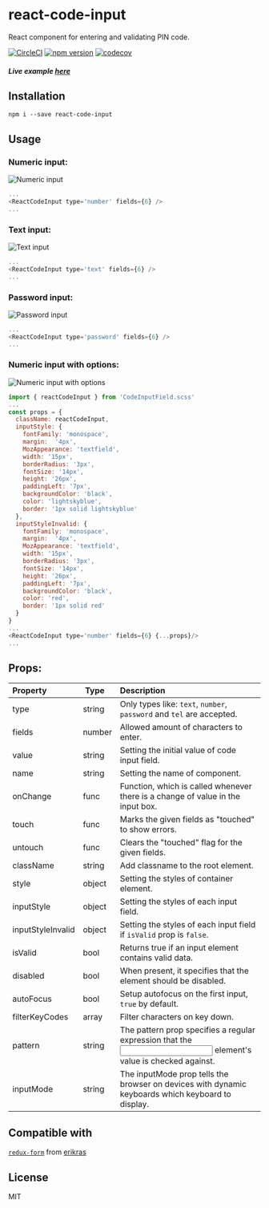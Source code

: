 # react-code-input
React component for entering and validating PIN code.

[![CircleCI](https://circleci.com/gh/40818419/react-code-input.svg?style=svg)](https://circleci.com/gh/40818419/react-code-input) [![npm version](https://badge.fury.io/js/react-code-input.svg)](https://badge.fury.io/js/react-code-input) [![codecov](https://codecov.io/gh/40818419/react-code-input/branch/master/graph/badge.svg)](https://codecov.io/gh/40818419/react-code-input)

##### Live example [here](https://40818419.github.io/react-code-input)

## Installation

`npm i --save react-code-input`

## Usage

### Numeric input:
![Numeric input](https://cloud.githubusercontent.com/assets/2235499/21593670/eafea336-d119-11e6-9d4b-738141f24b44.png)
```js
...
<ReactCodeInput type='number' fields={6} />
...
```

### Text input:
![Text input](https://cloud.githubusercontent.com/assets/2235499/21593708/61cebee2-d11a-11e6-9b8d-e99dbeeec23b.png)
```js
...
<ReactCodeInput type='text' fields={6} />
...
```
### Password input:
![Password input](https://cloud.githubusercontent.com/assets/2235499/21593710/65ed7252-d11a-11e6-995f-f0127af5bd9f.png)
```js
...
<ReactCodeInput type='password' fields={6} />
...
```
### Numeric input with options:
![Numeric input with options](https://cloud.githubusercontent.com/assets/2235499/21593674/f3bb887c-d119-11e6-8b3f-ba478a0f4692.png)
```js
import { reactCodeInput } from 'CodeInputField.scss'
...
const props = {
  className: reactCodeInput,
  inputStyle: {
    fontFamily: 'monospace',
    margin:  '4px',
    MozAppearance: 'textfield',
    width: '15px',
    borderRadius: '3px',
    fontSize: '14px',
    height: '26px',
    paddingLeft: '7px',
    backgroundColor: 'black',
    color: 'lightskyblue',
    border: '1px solid lightskyblue'
  },
  inputStyleInvalid: {
    fontFamily: 'monospace',
    margin:  '4px',
    MozAppearance: 'textfield',
    width: '15px',
    borderRadius: '3px',
    fontSize: '14px',
    height: '26px',
    paddingLeft: '7px',
    backgroundColor: 'black',
    color: 'red',
    border: '1px solid red'
  }
}
...
<ReactCodeInput type='number' fields={6} {...props}/>
...
```
## Props:

| Property | Type | Description |
|:---|:---|:---|
| type | string | Only types like: `text`, `number`, `password` and `tel` are accepted.|
| fields | number | Allowed amount of characters to enter. |
| value | string | Setting the initial value of code input field. |
| name | string | Setting the name of component. |
| onChange | func | Function, which is called whenever there is a change of value in the input box. |
| touch | func | Marks the given fields as "touched" to show errors. |
| untouch | func | Clears the "touched" flag for the given fields. |
| className | string | Add classname to the root element. |
| style | object | Setting the styles of container element. |
| inputStyle | object | Setting the styles of each input field. |
| inputStyleInvalid | object | Setting the styles of each input field if `isValid` prop is `false`. |
| isValid | bool | Returns true if an input element contains valid data. |
| disabled | bool | When present, it specifies that the element should be disabled. |
| autoFocus | bool | Setup autofocus on the first input, `true` by default. |
| filterKeyCodes | array | Filter characters on key down. |
| pattern | string | The pattern prop specifies a regular expression that the <input> element's value is checked against. |
| inputMode | string | The inputMode prop tells the browser on devices with dynamic keyboards which keyboard to display. |

## Compatible with
[`redux-form`](https://github.com/erikras/redux-form) from [erikras](https://github.com/erikras)

## License
MIT
